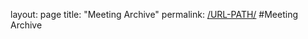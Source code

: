 layout: page
title: "Meeting Archive"
permalink: [/URL-PATH/](https://fl0ppsy.github.io/meeting_archive)
#Meeting Archive
